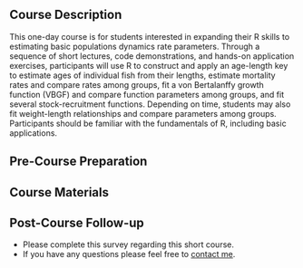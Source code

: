 ## Course Description
This one-day course is for students interested in expanding their R skills to estimating basic populations dynamics rate parameters. Through a sequence of short lectures, code demonstrations, and hands-on application exercises, participants will use R to construct and apply an age-length key to estimate ages of individual fish from their lengths, estimate mortality rates and compare rates among groups, fit a von Bertalanffy growth function (VBGF) and compare function parameters among groups, and fit several stock-recruitment functions. Depending on time, students may also fit weight-length relationships and compare parameters among groups. Participants should be familiar with the fundamentals of R, including basic applications.

## Pre-Course Preparation


## Course Materials


## Post-Course Follow-up

* Please complete this survey regarding this short course.
* If you have any questions please feel free to [contact me](mailto:derek@derekogle.com).


